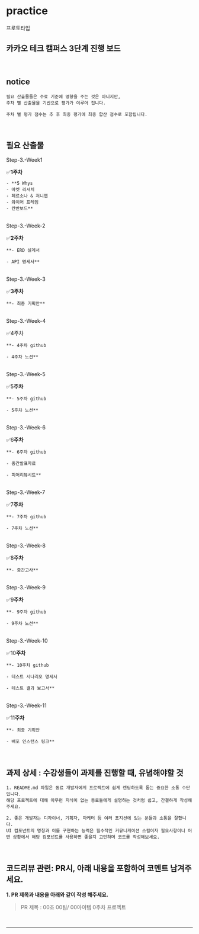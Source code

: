 # practice
프로토타입
## 카카오 테크 캠퍼스 3단계 진행 보드

</br>

## notice

```
필요 산출물들은 수료 기준에 영향을 주는 것은 아니지만, 
주차 별 산출물을 기반으로 평가가 이루어 집니다.

주차 별 평가 점수는 추 후 최종 평가에 최종 합산 점수로 포함됩니다.
```

</br>

## 필요 산출물

<summary>Step-3.-Week1</summary>

✅**1주차**

```
- **5 Whys
- 마켓 리서치
- 페르소나 & 저니맵
- 와이어 프레임
- 칸반보드**
```

</br>

<summary>Step-3.-Week-2</summary>

✅**2주차**

```
**- ERD 설계서

- API 명세서**
```

</br>

<summary>Step-3.-Week-3</summary>

✅**3주차**

```
**- 최종 기획안**
```

</br>

<summary>Step-3.-Week-4</summary>

✅4주차

```
**- 4주차 github

- 4주차 노션**
```

</br>

<summary>Step-3.-Week-5</summary>

✅5**주차**

```
**- 5주차 github

- 5주차 노션**
```

</br>

<summary>Step-3.-Week-6</summary>

✅6**주차**

```
**- 6주차 github

- 중간발표자료

- 피어리뷰시트**
```

</br>

<summary>Step-3.-Week-7</summary>

✅7**주차**

```
**- 7주차 github

- 7주차 노션**
```

</br>

<summary>Step-3.-Week-8</summary>

✅8**주차**

```
**- 중간고사**

```

</br>

<summary>Step-3.-Week-9</summary>

✅9**주차**

```
**- 9주차 github

- 9주차 노션**
```

</br>

<summary>Step-3.-Week-10</summary>

✅10**주차**

```
**- 10주차 github

- 테스트 시나리오 명세서

- 테스트 결과 보고서**
```

</br>

<summary>Step-3.-Week-11</summary>

✅11**주차**

```
**- 최종 기획안

- 배포 인스턴스 링크**
```

</br>

## **과제 상세 : 수강생들이 과제를 진행할 때, 유념해야할 것**

```
1. README.md 파일은 동료 개발자에게 프로젝트에 쉽게 랜딩하도록 돕는 중요한 소통 수단입니다.
해당 프로젝트에 대해 아무런 지식이 없는 동료들에게 설명하는 것처럼 쉽고, 간결하게 작성해주세요.

2. 좋은 개발자는 디자이너, 기획자, 마케터 등 여러 포지션에 있는 분들과 소통을 잘합니다.
UI 컴포넌트의 명칭과 이를 구현하는 능력은 필수적인 커뮤니케이션 스킬이자 필요사항이니 어떤 상황에서 해당 컴포넌트를 사용하면 좋을지 고민하며 코드를 작성해보세요.

```

</br>

## **코드리뷰 관련: PR시, 아래 내용을 포함하여 코멘트 남겨주세요.**

**1. PR 제목과 내용을 아래와 같이 작성 해주세요.**

> PR 제목 : 00조 00팀/ 00아이템 0주차 프로젝트
> 

</br>

</div>
</details>

---
